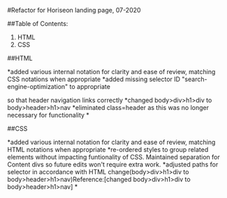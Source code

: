 #Refactor for Horiseon landing page, 07-2020
[]()

##Table of Contents:
1. HTML
2. CSS 

##HTML

*added various internal notation for clarity and ease of review, matching CSS notations when appropriate
*added missing selector ID "search-engine-optimization" to appropriate <div> so that header navigation links correctly
*changed body>div>h1>div to body>header>h1>nav
*eliminated class=header as this was no longer necessary for functionality
*


##CSS

*added various internal notation for clarity and ease of review, matching HTML notations when appropriate
*re-ordered styles to group related elements without impacting funtionality of CSS. Maintained separation for Content divs so future edits won't require extra work.
*adjusted paths for selector in accordance with HTML change(body>div>h1>div to body>header>h1>nav)Reference:[changed body>div>h1>div to body>header>h1>nav]
*

